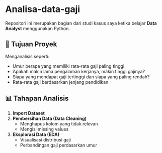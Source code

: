 # Analisa-data-gaji

Repositori ini merupakan bagian dari studi kasus saya ketika belajar **Data Analyst** menggunakan Python.

## 📌 Tujuan Proyek

Menganalisis seperti:
- Umur berapa yang memiliki rata-rata gaji paling tinggi
- Apakah makin lama pengalaman kerjanya, makin tinggi gajinya?
- Siapa yang mendapat gaji tertinggi dan siapa yang paling rendah?
- Rata-rata gaji berdasarkan jenjang pendidikan

## 📊 Tahapan Analisis

1. **Import Dataset**
2. **Pembersihan Data (Data Cleaning)**
   - Menghapus kolom yang tidak relevan
   - Mengisi missing values
3. **Eksplorasi Data (EDA)**
   - Visualisasi distribusi gaji
   - Perbandingan gaji perdasarkan umur

